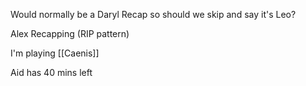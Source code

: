 Would normally be a Daryl Recap so should we skip and say it's Leo?

Alex Recapping (RIP pattern)

I'm playing [[Caenis]]

Aid has 40 mins left



